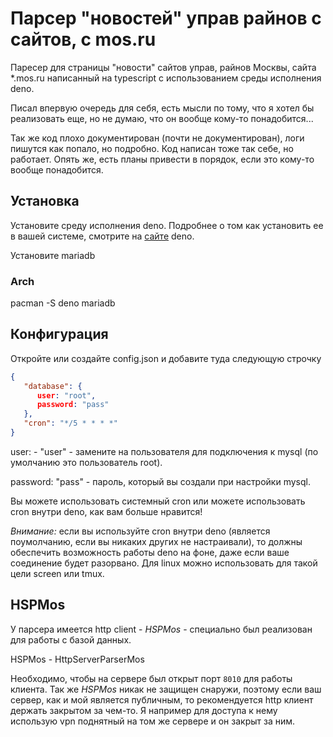 # Парсер "новостей" управ райнов с сайтов, с mos.ru
Паресер для страницы "новости" сайтов управ, райнов Москвы, сайта *.mos.ru написанный на typescript с использованием среды исполнения deno.

Писал впервую очередь для себя, есть мысли по тому, что я хотел бы реализовать еще, но не думаю, что он вообще кому-то понадобится...

Так же код плохо документирован (почти не документирован), логи пишутся как попало, но подробно. Код написан тоже так себе, но работает. Опять же, есть планы привести в порядок, если это кому-то вообще понадобится.

## Установка
Установите среду исполнения deno. Подробнее о том как установить ее в вашей системе, смотрите на [сайте](https://deno.land/#installation) deno.

Установите mariadb

### Arch
pacman -S deno mariadb

## Конфигурация
Откройте или создайте config.json и добавите туда следующую строчку
```json
{
   "database": {
      user: "root",
      password: "pass"
   },
   "cron": "*/5 * * * *"
}
```
user: - "user" - замените на пользователя для подключения к mysql (по умолчанию это пользователь root).

password: "pass" - пароль, который вы создали при настройки mysql.

Вы можете использовать системный cron или можете использовать cron внутри deno, как вам больше нравится!

*Внимание:* если вы используйте cron внутри deno (является поумолчанию, если вы никаких других не настраивали), то должны обеспечить возможность работы deno на фоне, даже если ваше соединение будет разорвано. Для linux можно использовать для такой цели screen или tmux.

## HSPMos
У парсера имеется http client - *HSPMos* - специально был реализован для работы с базой данных.

HSPMos - HttpServerParserMos

Необходимо, чтобы на сервере был открыт порт `8010` для работы клиента. Так же *HSPMos* никак не защищен снаружи, поэтому если ваш сервер, как и мой является публичным, то рекомендуется http клиент держать закрытом за чем-то. Я например для доступа к нему использую vpn поднятный на том же сервере и он закрыт за ним.

